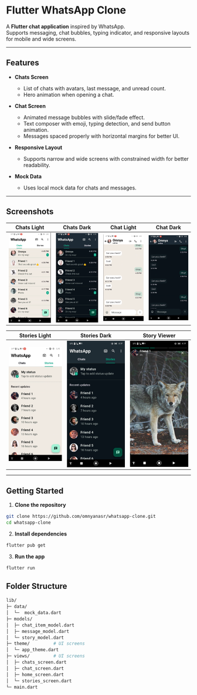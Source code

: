 # Flutter WhatsApp Clone

A **Flutter chat application** inspired by WhatsApp.  
Supports messaging, chat bubbles, typing indicator, and responsive layouts for mobile and wide screens.

---

## Features

- **Chats Screen**
  - List of chats with avatars, last message, and unread count.
  - Hero animation when opening a chat.

- **Chat Screen**
  - Animated message bubbles with slide/fade effect.
  - Text composer with emoji, typing detection, and send button animation.
  - Messages spaced properly with horizontal margins for better UI.

- **Responsive Layout**
  - Supports narrow and wide screens with constrained width for better readability.

- **Mock Data**
  - Uses local mock data for chats and messages.

---

## Screenshots

| Chats Light | Chats Dark | Chat Light | Chat Dark |
|-------------|------------|------------|-----------|
| ![Chats Light](screenshots/chats_light.png) | ![Chats Dark](screenshots/chats_dark.png) | ![Chat Light](screenshots/chat_light.png) | ![Chat Dark](screenshots/chat_dark.png) |

| Stories Light | Stories Dark | Story Viewer |
|---------------|--------------|--------------|
| ![Stories Light](screenshots/stories_light.png) | ![Stories Dark](screenshots/stories_dark.jpg) | ![Story Viewer](screenshots/story_viewer.jpg) |


---

## Getting Started

1. **Clone the repository**

```bash
git clone https://github.com/omnyanasr/whatsapp-clone.git
cd whatsapp-clone
```

2. **Install dependencies**

```bash
flutter pub get
```

3. **Run the app**

```bash
flutter run
```

## Folder Structure

```bash
lib/
├─ data/  
│  └─  mock_data.dart        
├─ models/ 
│  ├─ chat_item_model.dart  
│  ├─ message_model.dart     
│  └─ story_model.dart
├─ theme/         # UI screens
│  └─ app_theme.dart
├─ views/         # UI screens
│  ├─ chats_screen.dart
│  ├─ chat_screen.dart
│  ├─ home_screen.dart
│  └─ stories_screen.dart
└─ main.dart
```